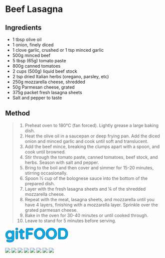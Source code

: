 # Beef Lasagna

## Ingredients

- 1 tbsp olive oil
- 1 onion, finely diced
- 1 clove garlic, crushed or 1 tsp minced garlic
- 500g minced beef
- 5 tbsp (65g) tomato paste
- 800g canned tomatoes
- 2 cups (500g) liquid beef stock
- 2 tsp dried Italian herbs (oregano, parsley, etc)
- 250g mozzarella cheese, shredded
- 50g Parmesan cheese, grated
- 375g packet fresh lasagna sheets
- Salt and pepper to taste

## Method

> 1. Preheat oven to 180°C (fan forced). Lightly grease a large baking dish.
> 2. Heat the olive oil in a saucepan or deep frying pan. Add the diced onion and minced garlic and cook until soft and translucent.
> 3. Add the beef mince, breaking the clumps apart with a spoon, and cook until browned.
> 4. Stir through the tomato paste, canned tomatoes, beef stock, and herbs. Season with salt and pepper.
> 5. Bring to the boil and then cover and simmer for 15-20 minutes, stirring occasionally.
> 6. Spoon ½ cup of the bolognese sauce into the bottom of the prepared dish.
> 7. Layer with the fresh lasagna sheets and ¼ of the shredded mozzarella cheese.
> 8. Repeat with the meat, lasagna sheets, and mozzarella until you have 4 layers, finishing with a mozzarella layer. Sprinkle over the grated parmesan cheese.
> 9. Bake in the oven for 30-40 minutes or until cooked through.
> 1. Leave to stand for 5 minutes before serving.

<img src="../images/logo_sm.png" width="40%" />

<img src="https://img.shields.io/badge/baked-blue.svg" /> <img src="https://img.shields.io/badge/beef-blue.svg" /> <img src="https://img.shields.io/badge/dairy-blue.svg" /> <img src="https://img.shields.io/badge/dinner-blue.svg" /> <img src="https://img.shields.io/badge/easy-blue.svg" /> <img src="https://img.shields.io/badge/italian-blue.svg" /> <img src="https://img.shields.io/badge/pasta-blue.svg" /> <img src="https://img.shields.io/badge/stovetop-blue.svg" /> 

<script data-goatcounter="https://fexofenadine.goatcounter.com/count"
async src="//gc.zgo.at/count.js"></script>